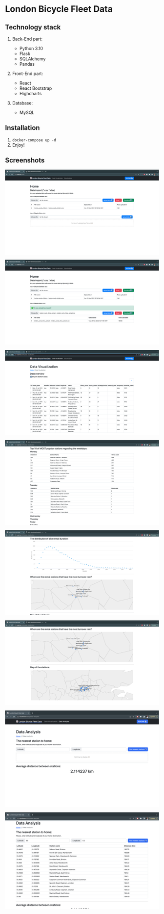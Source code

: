 # London Bicycle Fleet Data

## Technology stack

1) Back-End part:
    - Python 3.10
    - Flask
    - SQLAlchemy
    - Pandas

2) Front-End part:
   - React
   - React Bootstrap
   - Highcharts

3) Database:
    - MySQL

## Installation
1) `docker-compose up -d`
2) Enjoy!

## Screenshots
![](readme_screenshots/1.png)

![](readme_screenshots/2.png)

![](readme_screenshots/3.png)

![](readme_screenshots/4.png)

![](readme_screenshots/5.png)

![](readme_screenshots/6.png)

![](readme_screenshots/7.png)

![](readme_screenshots/8.png)